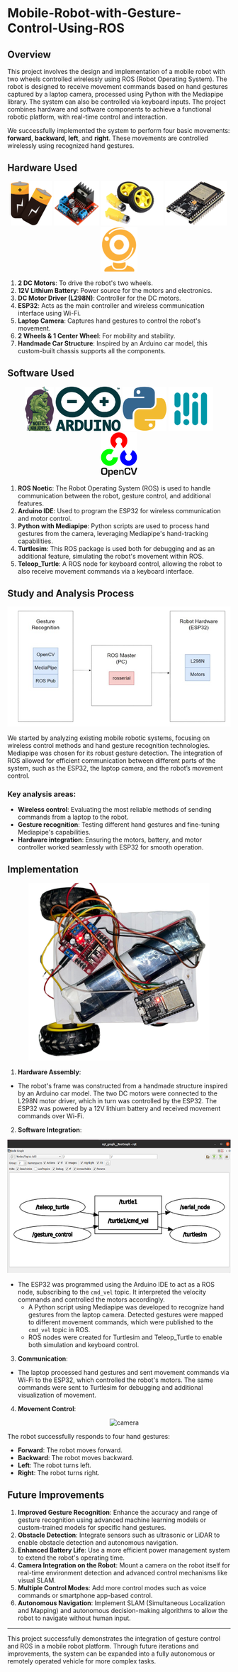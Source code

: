 # Mobile-Robot-with-Gesture-Control-Using-ROS

## Overview
This project involves the design and implementation of a mobile robot with two wheels controlled wirelessly using ROS (Robot Operating System). The robot is designed to receive movement commands based on hand gestures captured by a laptop camera, processed using Python with the Mediapipe library. The system can also be controlled via keyboard inputs. The project combines hardware and software components to achieve a functional robotic platform, with real-time control and interaction.

We successfully implemented the system to perform four basic movements: **forward**, **backward**, **left**, and **right**. These movements are controlled wirelessly using recognized hand gestures.

## Hardware Used
<p align="center">
  <img src="./images/battery.png" alt="battery" height="100"/>
  <img src="./images/L298N.png" alt="L298N" height="100"/>
   <img src="./images/wheals.png" alt="motors" height="100"/>
   <img src="./images/esp32.png" alt="esp32" height="100"/>
   <img src="./images/cameras.png" alt="camera" height="100"/>
</p>

1. **2 DC Motors**: To drive the robot's two wheels.
2. **12V Lithium Battery**: Power source for the motors and electronics.
3. **DC Motor Driver (L298N)**: Controller for the DC motors.
4. **ESP32**: Acts as the main controller and wireless communication interface using Wi-Fi.
5. **Laptop Camera**: Captures hand gestures to control the robot's movement.
6. **2 Wheels & 1 Center Wheel**: For mobility and stability.
7. **Handmade Car Structure**: Inspired by an Arduino car model, this custom-built chassis supports all the components.

## Software Used
<p align="center" margin="10px">
  <img src="./images/ros.png" alt="ros" height="100"/>
  <img src="./images/arduino.png" alt="arduino" height="100"/>
  <img src="./images/python.png" alt="python" height="100"/>
  <img src="./images/mediapipe.png" alt="mediapipe" height="100"/>
  <img src="./images/opencv.png" alt="opencv" height="100"/>
</p>

1. **ROS Noetic**: The Robot Operating System (ROS) is used to handle communication between the robot, gesture control, and additional features.
2. **Arduino IDE**: Used to program the ESP32 for wireless communication and motor control.
3. **Python with Mediapipe**: Python scripts are used to process hand gestures from the camera, leveraging Mediapipe's hand-tracking capabilities.
4. **Turtlesim**: This ROS package is used both for debugging and as an additional feature, simulating the robot's movement within ROS.
5. **Teleop_Turtle**: A ROS node for keyboard control, allowing the robot to also receive movement commands via a keyboard interface.

## Study and Analysis Process
<p align="center" >
  <img src="./images/project.png" alt="project" />
</p>

We started by analyzing existing mobile robotic systems, focusing on wireless control methods and hand gesture recognition technologies. Mediapipe was chosen for its robust gesture detection. The integration of ROS allowed for efficient communication between different parts of the system, such as the ESP32, the laptop camera, and the robot’s movement control. 

### Key analysis areas:
- **Wireless control**: Evaluating the most reliable methods of sending commands from a laptop to the robot.
- **Gesture recognition**: Testing different hand gestures and fine-tuning Mediapipe's capabilities.
- **Hardware integration**: Ensuring the motors, battery, and motor controller worked seamlessly with ESP32 for smooth operation.

## Implementation
<p align="center" >
  <img src="./images/mobilerobot.png" alt="robot" height="400"/>
</p>

1. **Hardware Assembly**: 
  - The robot's frame was constructed from a handmade structure inspired by an Arduino car model. The two DC motors were connected to the L298N motor driver, which in turn was controlled by the ESP32. The ESP32 was powered by a 12V lithium battery and received movement commands over Wi-Fi. 
2. **Software Integration**: 
<p align="center" >
  <img src="./images/nodes.png" alt="rosnodes" height="300"/>
</p>

- The ESP32 was programmed using the Arduino IDE to act as a ROS node, subscribing to the `cmd_vel` topic. It interpreted the velocity commands and controlled the motors accordingly.
   - A Python script using Mediapipe was developed to recognize hand gestures from the laptop camera. Detected gestures were mapped to different movement commands, which were published to the `cmd_vel` topic in ROS.
   - ROS nodes were created for Turtlesim and Teleop_Turtle to enable both simulation and keyboard control.

3. **Communication**: 

- The laptop processed hand gestures and sent movement commands via Wi-Fi to the ESP32, which controlled the robot's motors. The same commands were sent to Turtlesim for debugging and additional visualization of movement.


4. **Movement Control**:
   <p align="center" ><img src="./images/camera.png" alt="camera" height="200"/></p>
  The robot successfully responds to four hand gestures:
   - **Forward**: The robot moves forward.
   - **Backward**: The robot moves backward.
   - **Left**: The robot turns left.
   - **Right**: The robot turns right.

## Future Improvements
1. **Improved Gesture Recognition**: Enhance the accuracy and range of gesture recognition using advanced machine learning models or custom-trained models for specific hand gestures.
2. **Obstacle Detection**: Integrate sensors such as ultrasonic or LiDAR to enable obstacle detection and autonomous navigation.
3. **Enhanced Battery Life**: Use a more efficient power management system to extend the robot's operating time.
4. **Camera Integration on the Robot**: Mount a camera on the robot itself for real-time environment detection and advanced control mechanisms like visual SLAM.
5. **Multiple Control Modes**: Add more control modes such as voice commands or smartphone app-based control.
6. **Autonomous Navigation**: Implement SLAM (Simultaneous Localization and Mapping) and autonomous decision-making algorithms to allow the robot to navigate without human input.

---

This project successfully demonstrates the integration of gesture control and ROS in a mobile robot platform. Through future iterations and improvements, the system can be expanded into a fully autonomous or remotely operated vehicle for more complex tasks.

